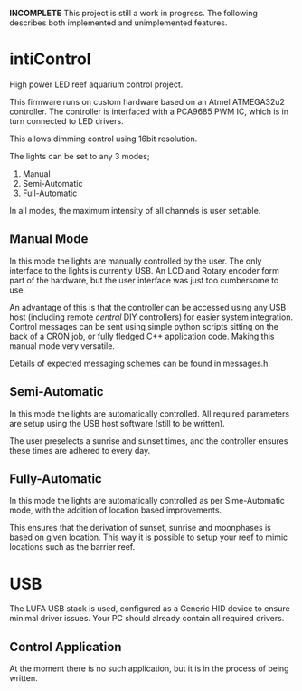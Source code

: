 **INCOMPLETE**
This project is still a work in progress. The following describes both implemented and unimplemented features.

# intiControl
High power LED reef aquarium control project.

This firmware runs on custom hardware based on an Atmel ATMEGA32u2 controller. The controller is interfaced with a PCA9685 PWM IC, which is in turn connected to LED drivers.

This allows dimming control using 16bit resolution.

The lights can be set to any 3 modes;
1. Manual
2. Semi-Automatic
3. Full-Automatic

In all modes, the maximum intensity of all channels is user settable.

## Manual Mode
In this mode the lights are manually controlled by the user. The only interface to the lights is currently USB. An LCD and Rotary encoder form part of the hardware, but the user interface was just too cumbersome to use.

An advantage of this is that the controller can be accessed using any USB host (including remote *central* DIY controllers) for easier system integration. Control messages can be sent using simple python scripts sitting on the back of a CRON job, or fully fledged C++ application code. Making this manual mode very versatile. 

Details of expected messaging schemes can be found in messages.h.

## Semi-Automatic
In this mode the lights are automatically controlled. All required parameters are setup using the USB host software (still to be written).

The user preselects a sunrise and sunset times, and the controller ensures these times are adhered to every day.

## Fully-Automatic
In this mode the lights are automatically controlled as per Sime-Automatic mode, with the addition of location based improvements. 

This ensures that the derivation of sunset, sunrise and moonphases is based on given location. This way it is possible to setup your reef to mimic locations such as the barrier reef.

# USB
The LUFA USB stack is used, configured as a Generic HID device to ensure minimal driver issues. Your PC should already contain all required drivers.

## Control Application
At the moment there is no such application, but it is in the process of being written.
